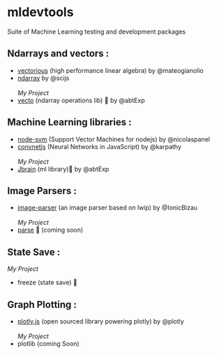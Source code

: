 # mldevtools
Suite of Machine Learning testing and development packages

## Ndarrays and vectors :
* <a href='https://github.com/mateogianolio/vectorious'>vectorious</a> (high performance linear algebra) by @mateogianolio
* <a href='https://github.com/scijs/ndarray'>ndarray</a> by @scijs
 <br /><br />*My Project* 
* <a href='https://github.com/abtexp/vecto'>vecto</a> (ndarray operations lib) :construction: by @abtExp

## Machine Learning libraries :
* <a href='https://github.com/nicolaspanel/node-svm'>node-svm</a> (Support Vector Machines for nodejs) by @nicolaspanel
* <a href='https://github.com/karpathy/convnetjs'>convnetjs</a> (Neural Networks in JavaScript) by @karpathy
 <br /><br />*My Project*
* <a href='https://github.com/abtexp/JBrain'>Jbrain</a> (ml library):construction: by @abtExp

## Image Parsers :
* <a href='https://github.com/IonicaBizau/image-parser'>image-parser</a> (an image parser based on lwip) by @IonicBizau
 <br /><br />*My Project*
* <a href='https://github.com/abtexp/parse'>parse</a> :construction: (coming soon)

## State Save :
 *My Project*
* freeze (state save) :construction:

## Graph Plotting :
* <a href='https://github.com/plotly/plotly.js'>plotly.js</a> (open sourced library powering plotly) by @plotly
 <br /><br />*My Project*
* plotlib (coming Soon)
